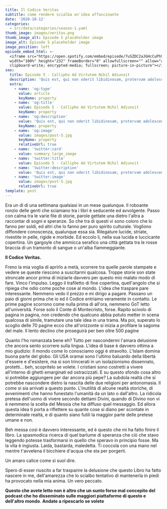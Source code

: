 ```yaml
---
title: Il Codice Veritas
subtitle: come rendere scialba un'idea affascinante
date: '2020-10-12'
categories:
  - src/data/categories/season-1.yaml
thumb_image: images/veritas.png
thumb_image_alt: Episode 5 placeholder image
image_alt: Episode 5 placeholder image
image_position: left
episode_embed_html: >-
  <iframe src="https://open.spotify.com/embed/episode/7uSZDC2aJGHcCuPh98bsJa"
  width="100%" height="232" frameBorder="0" allowfullscreen="" allow="autoplay;
  clipboard-write; encrypted-media; fullscreen; picture-in-picture"></iframe>
seo:
  title: Episode 5 - Callipho Ad Virtutem Nihil Adiunxit
  description: 'Quis est, qui non oderit libidinosam, protervam adolescentiam'
  extra:
    - name: 'og:type'
      value: article
      keyName: property
    - name: 'og:title'
      value: Episode 5 - Callipho Ad Virtutem Nihil Adiunxit
      keyName: property
    - name: 'og:description'
      value: 'Quis est, qui non oderit libidinosam, protervam adolescentiam'
      keyName: property
    - name: 'og:image'
      value: images/post-5.jpg
      keyName: property
      relativeUrl: true
    - name: 'twitter:card'
      value: summary_large_image
    - name: 'twitter:title'
      value: Episode 5 - Callipho Ad Virtutem Nihil Adiunxit
    - name: 'twitter:description'
      value: 'Quis est, qui non oderit libidinosam, protervam adolescentiam'
    - name: 'twitter:image'
      value: images/post-5.jpg
      relativeUrl: true
template: post
---
```

Era un dì di una settimana qualsiasi in un mese qualunque. Il roboante ronzio delle genti che sciamano tra i libri è seducente ed avvolgente. Passo con calma tra le varie file di storie, parole gettate una dietro l'altra a raccontar di sogni e speranze. So che tra di questi vi sono coloro che lo fanno per soldi, ed altri che lo fanno per puro spirito culturale. Vogliono diffondere conoscenza, qualunque essa sia.
Rilegature lucide, striate, rivestite in pelle, rigide e morbide.
Ed eccolo li, nella sua lucida e luccicante copertina. Un gargoyle che ammicca serafico una città gettata tra le rosse braccia di un tramonto di sangue o un'alba fiammeggiante.

**Il Codice Veritas.**

Freno la mia voglia di aprirlo a metà, scorrere tra quelle parole stampate e vedere se queste riescono a suscitarmi qualcosa. Troppe storie son state stroncate ancor prima di iniziarle davvero per questo mio malato modo di fare.
Vinco l'impulso.
Leggo il trafiletto di fine copertina, quell'angolo che si ripiega che odio come poche cose al mondo. L'idea che traspare pare interessante. Nemmeno vedo il prezzo e mi dirigo a pagare. Passano un paio di giorni prima che io ed il Codice entriamo veramente in contatto. Le prime pagine scorrono come nulla prima di all'ora, nemmeno GoT letto all'università. Forse solo il Conte di Montecristo, forse. Rapito scivolo di pagina in pagina, non credendo che qualcuno abbia potuto metter in scena qualcosa di simile, tramutare una tale idea in una trama. Ma poi, superato lo scoglio delle 70 pagine ecco che all'orizzonte si inizia a profilare la sagoma del male. Il lento declino che proseguirà per ben oltre 500 pagine

Quanto l'ho romanzata bene eh?
Tutto per nascondermi l'amara delusione che ancora sento scorrere sulla lingua.
L'idea di base è davvero ottima a mio giudizio: Il mondo come lo conosciamo oggi è stravolto. L'Islam domina buona parte del globo. Gli USA oramai sono l'ultimo baluardo della libertà d'essere e d'esistere, ma si son trincerati in un isolazionismo dissennato, protetti... beh, scopritelo se volete. I cristiani sono costretti a vivere all'interno di ghetti emarginati ed ostracizzati. E su questo sfondo cosa altro si potrebbe aggiungere per dar ancora più pepe?
La subdola realtà che si potrebbe nascondere dietro la nascita delle due religioni per antonomasia. Il come si sia arrivati a questo punto. L'inutilità di alcune realtà storiche, di avvenimenti che hanno funestato l'umanità da un lato o dall'altro. La ridicola pretesa dell'uomo di vivere secondo dettami Divini, quando di Divino non vi è nemmeno la scelta del Messia che ha diffuso quel messaggio. Ed allora questa idea ti porta a riflettere su quante cose si diano per scontate in determinate realtà, e di quanto siano futili la maggior parte delle pretese umane e non.

Beh messa così è davvero interessante, ed è questo che mi ha fatto finire il libro. La spasmodica ricerca di quel barlume di speranza che ciò che stavo leggendo potesse trasformarsi in quello che speravo in principio fosse.
Ma la vita è ingiusta. Laida, bastarda, maledetta.
Ti coccola con una mano nel mentre t'avvelena il bicchiere d'acqua che sta per porgerti.

Un amaro calice come si suol dire.

Spero di esser riuscito a far trasparire la delusione che questo Libro ha fatto nascere in me, dell'amarezza che lo scialbo tentativo di mantenerla in piedi ha provocato nella mia anima. Un vero peccato.

**Questo che avete letto non è altro che un sunto forse mal concepito del podcast che ho disseminato sulle maggiori piattaforme di questo e dell'altro mondo**. **Andate a ripescarlo se volete**
